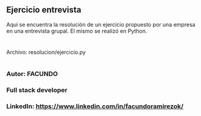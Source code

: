 ## Ejercicio entrevista
Aquí se encuentra la resolución de un ejercicio propuesto por una empresa en una entrevista grupal.
El mismo se realizó en Python.
#
Archivo: resolucion/ejercicio.py
#
#
### Autor: FACUNDO
### Full stack developer
### LinkedIn: https://www.linkedin.com/in/facundoramirezok/
